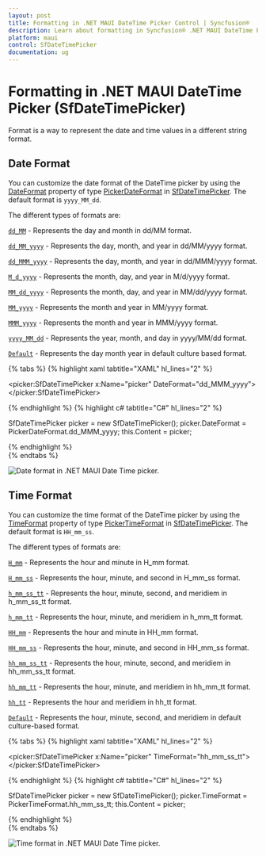 ```yaml
---
layout: post
title: Formatting in .NET MAUI DateTime Picker Control | Syncfusion®
description: Learn about formatting in Syncfusion® .NET MAUI DateTime Picker (SfDateTimePicker) control and its basic features.
platform: maui
control: SfDateTimePicker
documentation: ug
---
```


# Formatting in .NET MAUI DateTime Picker (SfDateTimePicker)
Format is a way to represent the date and time values in a different string format.

## Date Format
You can customize the date format of the DateTime picker by using the [DateFormat](https://help.syncfusion.com/cr/maui/Syncfusion.Maui.Picker.SfDateTimePicker.html#Syncfusion_Maui_Picker_SfDateTimePicker_DateFormat) property of type [PickerDateFormat](https://help.syncfusion.com/cr/maui/Syncfusion.Maui.Picker.PickerDateFormat.html) in [SfDateTimePicker](https://help.syncfusion.com/cr/maui/Syncfusion.Maui.Picker.SfDateTimePicker.html). The default format is `yyyy_MM_dd`.


The different types of formats are:

[`dd_MM`](https://help.syncfusion.com/cr/maui/Syncfusion.Maui.Picker.PickerDateFormat.html#Syncfusion_Maui_Picker_PickerDateFormat_dd_MM) - Represents the day and month in dd/MM format.

[`dd_MM_yyyy`](https://help.syncfusion.com/cr/maui/Syncfusion.Maui.Picker.PickerDateFormat.html#Syncfusion_Maui_Picker_PickerDateFormat_dd_MM_yyyy) - Represents the day, month, and year in dd/MM/yyyy format.

[`dd_MMM_yyyy`](https://help.syncfusion.com/cr/maui/Syncfusion.Maui.Picker.PickerDateFormat.html#Syncfusion_Maui_Picker_PickerDateFormat_dd_MMM_yyyy) - Represents the day, month, and year in dd/MMM/yyyy format.

[`M_d_yyyy`](https://help.syncfusion.com/cr/maui/Syncfusion.Maui.Picker.PickerDateFormat.html#Syncfusion_Maui_Picker_PickerDateFormat_M_d_yyyy) - Represents the month, day, and year in M/d/yyyy format.

[`MM_dd_yyyy`](https://help.syncfusion.com/cr/maui/Syncfusion.Maui.Picker.PickerDateFormat.html#Syncfusion_Maui_Picker_PickerDateFormat_MM_dd_yyyy) - Represents the month, day, and year in MM/dd/yyyy format.

[`MM_yyyy`](https://help.syncfusion.com/cr/maui/Syncfusion.Maui.Picker.PickerDateFormat.html#Syncfusion_Maui_Picker_PickerDateFormat_MM_yyyy) - Represents the month and year in MM/yyyy format.

[`MMM_yyyy`](https://help.syncfusion.com/cr/maui/Syncfusion.Maui.Picker.PickerDateFormat.html#Syncfusion_Maui_Picker_PickerDateFormat_MMM_yyyy) - Represents the month and year in MMM/yyyy format.

[`yyyy_MM_dd`](https://help.syncfusion.com/cr/maui/Syncfusion.Maui.Picker.PickerDateFormat.html#Syncfusion_Maui_Picker_PickerDateFormat_yyyy_MM_dd) - Represents the year, month, and day in yyyy/MM/dd format.

[`Default`](https://help.syncfusion.com/cr/maui/Syncfusion.Maui.Picker.PickerDateFormat.html#Syncfusion_Maui_Picker_PickerDateFormat_Default) - Represents the day month year in default culture based format.


{% tabs %}
{% highlight xaml tabtitle="XAML" hl_lines="2" %}

<picker:SfDateTimePicker x:Name="picker"
                         DateFormat="dd_MMM_yyyy">
</picker:SfDateTimePicker>

{% endhighlight %}
{% highlight c# tabtitle="C#" hl_lines="2" %}

SfDateTimePicker picker = new SfDateTimePicker();
picker.DateFormat = PickerDateFormat.dd_MMM_yyyy;
this.Content = picker;

{% endhighlight %}  
{% endtabs %}

   ![Date format in .NET MAUI Date Time picker.](images/formatting/maui-date-time-picker-date-format.png)

## Time Format
You can customize the time format of the DateTime picker by using the [TimeFormat](https://help.syncfusion.com/cr/maui/Syncfusion.Maui.Picker.SfDateTimePicker.html#Syncfusion_Maui_Picker_SfDateTimePicker_TimeFormat) property of type [PickerTimeFormat](https://help.syncfusion.com/cr/maui/Syncfusion.Maui.Picker.PickerTimeFormat.html) in [SfDateTimePicker](https://help.syncfusion.com/cr/maui/Syncfusion.Maui.Picker.SfDateTimePicker.html). The default format is `HH_mm_ss`.


The different types of formats are:

[`H_mm`](https://help.syncfusion.com/cr/maui/Syncfusion.Maui.Picker.PickerTimeFormat.html#Syncfusion_Maui_Picker_PickerTimeFormat_H_mm) - Represents the hour and minute in H_mm format.

[`H_mm_ss`](https://help.syncfusion.com/cr/maui/Syncfusion.Maui.Picker.PickerTimeFormat.html#Syncfusion_Maui_Picker_PickerTimeFormat_H_mm_ss) - Represents the hour, minute, and second in H_mm_ss format.

[`h_mm_ss_tt`](https://help.syncfusion.com/cr/maui/Syncfusion.Maui.Picker.PickerTimeFormat.html#Syncfusion_Maui_Picker_PickerTimeFormat_h_mm_ss_tt) - Represents the hour, minute, second, and meridiem in h_mm_ss_tt format.

[`h_mm_tt`](https://help.syncfusion.com/cr/maui/Syncfusion.Maui.Picker.PickerTimeFormat.html#Syncfusion_Maui_Picker_PickerTimeFormat_h_mm_tt) - Represents the hour, minute, and meridiem in h_mm_tt format.

[`HH_mm`](https://help.syncfusion.com/cr/maui/Syncfusion.Maui.Picker.PickerTimeFormat.html#Syncfusion_Maui_Picker_PickerTimeFormat_HH_mm) - Represents the hour and minute in HH_mm format.

[`HH_mm_ss`](https://help.syncfusion.com/cr/maui/Syncfusion.Maui.Picker.PickerTimeFormat.html#Syncfusion_Maui_Picker_PickerTimeFormat_HH_mm_ss) - Represents the hour, minute, and second in HH_mm_ss format.

[`hh_mm_ss_tt`](https://help.syncfusion.com/cr/maui/Syncfusion.Maui.Picker.PickerTimeFormat.html#Syncfusion_Maui_Picker_PickerTimeFormat_hh_mm_ss_tt) - Represents the hour, minute, second, and meridiem in hh_mm_ss_tt format.

[`hh_mm_tt`](https://help.syncfusion.com/cr/maui/Syncfusion.Maui.Picker.PickerTimeFormat.html#Syncfusion_Maui_Picker_PickerTimeFormat_hh_mm_tt) - Represents the hour, minute, and meridiem in hh_mm_tt format.

[`hh_tt`](https://help.syncfusion.com/cr/maui/Syncfusion.Maui.Picker.PickerTimeFormat.html#Syncfusion_Maui_Picker_PickerTimeFormat_hh_tt) - Represents the hour and meridiem in hh_tt format.


[`Default`](https://help.syncfusion.com/cr/maui/Syncfusion.Maui.Picker.PickerTimeFormat.html#Syncfusion_Maui_Picker_PickerTimeFormat_Default) - Represents the hour, minute, second, and meridiem in default culture-based format.

{% tabs %}
{% highlight xaml tabtitle="XAML" hl_lines="2" %}

<picker:SfDateTimePicker x:Name="picker"
                         TimeFormat="hh_mm_ss_tt">
</picker:SfDateTimePicker>

{% endhighlight %}
{% highlight c# tabtitle="C#" hl_lines="2" %}

SfDateTimePicker picker = new SfDateTimePicker();
picker.TimeFormat = PickerTimeFormat.hh_mm_ss_tt;
this.Content = picker;

{% endhighlight %}  
{% endtabs %}

   ![Time format in .NET MAUI Date Time picker.](images/formatting/maui-date-time-picker-time-format.png)